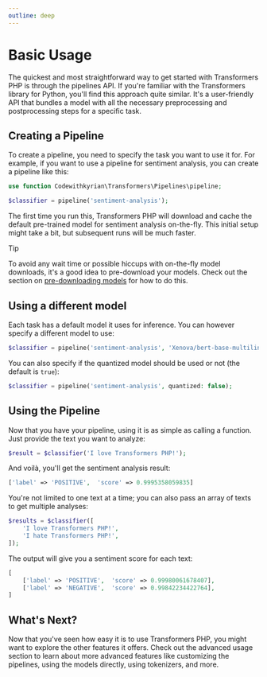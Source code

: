 ```yaml
---
outline: deep
---
```


# Basic Usage

The quickest and most straightforward way to get started with Transformers PHP is through the pipelines API. If you're
familiar with the Transformers library for Python, you'll find this approach quite similar. It's a user-friendly API
that bundles a model with all the necessary preprocessing and postprocessing steps for a specific task.

## Creating a Pipeline

To create a pipeline, you need to specify the task you want to use it for. For example, if you want to use a pipeline
for sentiment analysis, you can create a pipeline like this:

```php
use function Codewithkyrian\Transformers\Pipelines\pipeline;

$classifier = pipeline('sentiment-analysis');
```

The first time you run this, Transformers PHP will download and cache the default pre-trained model for sentiment
analysis on-the-fly. This initial setup might take a bit, but subsequent runs will be much faster.

> [!TIP]
> To avoid any wait time or possible hiccups with on-the-fly model downloads, it's a good idea to pre-download
> your models. Check out the section on [pre-downloading models](/getting-started#pre-download-models) for how to
> do this.

## Using a different model

Each task has a default model it uses for inference. You can however specify a different model to use:

```php
$classifier = pipeline('sentiment-analysis', 'Xenova/bert-base-multilingual-uncased-sentiment');
```

You can also specify if the quantized model should be used or not (the default is `true`):

```php
$classifier = pipeline('sentiment-analysis', quantized: false);
```

## Using the Pipeline

Now that you have your pipeline, using it is as simple as calling a function. Just provide the text you want to analyze:

```php
$result = $classifier('I love Transformers PHP!');
```

And voilà, you'll get the sentiment analysis result:

```php
['label' => 'POSITIVE',  'score' => 0.9995358059835]
```

You're not limited to one text at a time; you can also pass an array of texts to get multiple analyses:

```php
$results = $classifier([
    'I love Transformers PHP!',
    'I hate Transformers PHP!',
]);
```

The output will give you a sentiment score for each text:

```php
[
    ['label' => 'POSITIVE',  'score' => 0.99980061678407],
    ['label' => 'NEGATIVE',  'score' => 0.99842234422764],
]
```

## What's Next?

Now that you've seen how easy it is to use Transformers PHP, you might want to explore the other features it offers.
Check out the advanced usage section to learn about more advanced features like customizing the
pipelines, using the models directly, using tokenizers, and more.